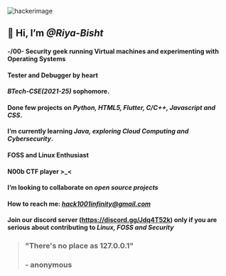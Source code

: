 ![hackerimage](https://upload.wikimedia.org/wikipedia/commons/thumb/c/c9/Gnulinux.svg/354px-Gnulinux.svg.png?20220922023605)
## 👋 Hi, I’m _@Riya-Bisht_
#### -/00\- Security geek running Virtual machines and experimenting with Operating Systems
#### Tester and Debugger by heart
#### _**BTech-CSE(2021-25)**_ sophomore. 
#### Done few projects on _**Python, HTML5, Flutter, C/C++, Javascript and CSS**_. 
####  I’m currently learning _**Java, exploring Cloud Computing and Cybersecurity**_.
#### **FOSS and Linux Enthusiast**
#### N00b CTF player >_<
#### I’m looking to collaborate on _**open source projects**_
#### How to reach me: _**hack1001infinity@gmail.com**_
#### Join our discord server (https://discord.gg/Jdq4T52k) only if you are serious about contributing to _Linux, FOSS and Security_
>### "There's no place as 127.0.0.1"
>### - anonymous
<!---
Riya-Bisht/Riya-Bisht is a ✨ special ✨ repository because its `README.md` (this file) appears on your GitHub profile.
You can click the Preview link to take a look at your changes.
--->
